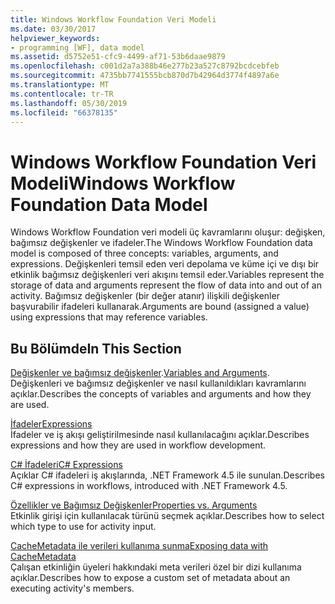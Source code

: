 ```yaml
---
title: Windows Workflow Foundation Veri Modeli
ms.date: 03/30/2017
helpviewer_keywords:
- programming [WF], data model
ms.assetid: d5752e51-cfc9-4499-af71-53b6daae9879
ms.openlocfilehash: c001d2a7a388b46e277b23a527c8792bcdcebfeb
ms.sourcegitcommit: 4735bb7741555bcb870d7b42964d3774f4897a6e
ms.translationtype: MT
ms.contentlocale: tr-TR
ms.lasthandoff: 05/30/2019
ms.locfileid: "66378135"
---
```

# <a name="windows-workflow-foundation-data-model"></a><span data-ttu-id="90293-102">Windows Workflow Foundation Veri Modeli</span><span class="sxs-lookup"><span data-stu-id="90293-102">Windows Workflow Foundation Data Model</span></span>
<span data-ttu-id="90293-103">Windows Workflow Foundation veri modeli üç kavramlarını oluşur: değişken, bağımsız değişkenler ve ifadeler.</span><span class="sxs-lookup"><span data-stu-id="90293-103">The Windows Workflow Foundation data model is composed of three concepts: variables, arguments, and expressions.</span></span> <span data-ttu-id="90293-104">Değişkenleri temsil eden veri depolama ve küme içi ve dışı bir etkinlik bağımsız değişkenleri veri akışını temsil eder.</span><span class="sxs-lookup"><span data-stu-id="90293-104">Variables represent the storage of data and arguments represent the flow of data into and out of an activity.</span></span> <span data-ttu-id="90293-105">Bağımsız değişkenler (bir değer atanır) ilişkili değişkenler başvurabilir ifadeleri kullanarak.</span><span class="sxs-lookup"><span data-stu-id="90293-105">Arguments are bound (assigned a value) using expressions that may reference variables.</span></span>  
  
## <a name="in-this-section"></a><span data-ttu-id="90293-106">Bu Bölümde</span><span class="sxs-lookup"><span data-stu-id="90293-106">In This Section</span></span>  
 <span data-ttu-id="90293-107">[Değişkenler ve bağımsız değişkenler](variables-and-arguments.md).</span><span class="sxs-lookup"><span data-stu-id="90293-107">[Variables and Arguments](variables-and-arguments.md).</span></span>  
 <span data-ttu-id="90293-108">Değişkenleri ve bağımsız değişkenler ve nasıl kullanıldıkları kavramlarını açıklar.</span><span class="sxs-lookup"><span data-stu-id="90293-108">Describes the concepts of variables and arguments and how they are used.</span></span>  
  
 [<span data-ttu-id="90293-109">İfadeler</span><span class="sxs-lookup"><span data-stu-id="90293-109">Expressions</span></span>](expressions.md)  
 <span data-ttu-id="90293-110">İfadeler ve iş akışı geliştirilmesinde nasıl kullanılacağını açıklar.</span><span class="sxs-lookup"><span data-stu-id="90293-110">Describes expressions and how they are used in workflow development.</span></span>  
  
 [<span data-ttu-id="90293-111">C# İfadeleri</span><span class="sxs-lookup"><span data-stu-id="90293-111">C# Expressions</span></span>](csharp-expressions.md)  
 <span data-ttu-id="90293-112">Açıklar C# ifadeleri iş akışlarında, .NET Framework 4.5 ile sunulan.</span><span class="sxs-lookup"><span data-stu-id="90293-112">Describes C# expressions in workflows, introduced with .NET Framework 4.5.</span></span>  
  
 [<span data-ttu-id="90293-113">Özellikler ve Bağımsız Değişkenler</span><span class="sxs-lookup"><span data-stu-id="90293-113">Properties vs. Arguments</span></span>](properties-vs-arguments.md)  
 <span data-ttu-id="90293-114">Etkinlik girişi için kullanılacak türünü seçmek açıklar.</span><span class="sxs-lookup"><span data-stu-id="90293-114">Describes how to select which type to use for activity input.</span></span>  
  
 [<span data-ttu-id="90293-115">CacheMetadata ile verileri kullanıma sunma</span><span class="sxs-lookup"><span data-stu-id="90293-115">Exposing data with CacheMetadata</span></span>](exposing-data-with-cachemetadata.md)  
 <span data-ttu-id="90293-116">Çalışan etkinliğin üyeleri hakkındaki meta verileri özel bir dizi kullanıma açıklar.</span><span class="sxs-lookup"><span data-stu-id="90293-116">Describes how to expose a custom set of metadata about an executing activity's members.</span></span>
